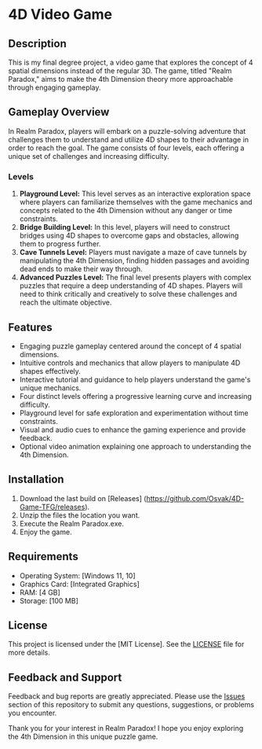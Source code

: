 # 4D Video Game

## Description
This is my final degree project, a video game that explores the concept of 4 spatial dimensions instead of the regular 3D. The game, titled "Realm Paradox," aims to make the 4th Dimension theory more approachable through engaging gameplay.

## Gameplay Overview
In Realm Paradox, players will embark on a puzzle-solving adventure that challenges them to understand and utilize 4D shapes to their advantage in order to reach the goal. The game consists of four levels, each offering a unique set of challenges and increasing difficulty. 

### Levels
1. **Playground Level:** This level serves as an interactive exploration space where players can familiarize themselves with the game mechanics and concepts related to the 4th Dimension without any danger or time constraints.
2. **Bridge Building Level:** In this level, players will need to construct bridges using 4D shapes to overcome gaps and obstacles, allowing them to progress further.
3. **Cave Tunnels Level:** Players must navigate a maze of cave tunnels by manipulating the 4th Dimension, finding hidden passages and avoiding dead ends to make their way through.
4. **Advanced Puzzles Level:** The final level presents players with complex puzzles that require a deep understanding of 4D shapes. Players will need to think critically and creatively to solve these challenges and reach the ultimate objective.

## Features
- Engaging puzzle gameplay centered around the concept of 4 spatial dimensions.
- Intuitive controls and mechanics that allow players to manipulate 4D shapes effectively.
- Interactive tutorial and guidance to help players understand the game's unique mechanics.
- Four distinct levels offering a progressive learning curve and increasing difficulty.
- Playground level for safe exploration and experimentation without time constraints.
- Visual and audio cues to enhance the gaming experience and provide feedback.
- Optional video animation explaining one approach to understanding the 4th Dimension.

## Installation
1. Download the last build on [Releases] (https://github.com/Osvak/4D-Game-TFG/releases).
2. Unzip the files the location you want.
3. Execute the Realm Paradox.exe.
4. Enjoy the game.
   
## Requirements
- Operating System: [Windows 11, 10]
- Graphics Card: [Integrated Graphics]
- RAM: [4 GB]
- Storage: [100 MB]

## License
This project is licensed under the [MIT License]. See the [LICENSE](LICENSE) file for more details.

## Feedback and Support
Feedback and bug reports are greatly appreciated. Please use the [Issues](https://github.com/Osvak/4D-Game-TFG/issues) section of this repository to submit any questions, suggestions, or problems you encounter.

Thank you for your interest in Realm Paradox! I  hope you enjoy exploring the 4th Dimension in this unique puzzle game.
